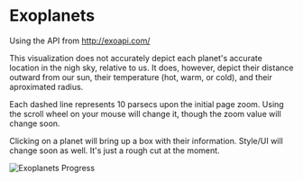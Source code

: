 Exoplanets
==========

Using the API from http://exoapi.com/

This visualization does not accurately depict each planet's accurate location in the nigh sky, relative to us. It does, however, depict their distance outward from our sun, their temperature (hot, warm, or cold), and their aproximated radius.

Each dashed line represents 10 parsecs upon the initial page zoom. Using the scroll wheel on your mouse will change it, though the zoom value will change soon.

Clicking on a planet will bring up a box with their information. Style/UI will change soon as well. It's just a rough cut at the moment.

![Exoplanets Progress](https://hostr.co/file/O9RdfEoORd6z/exoplanets_new.png)
